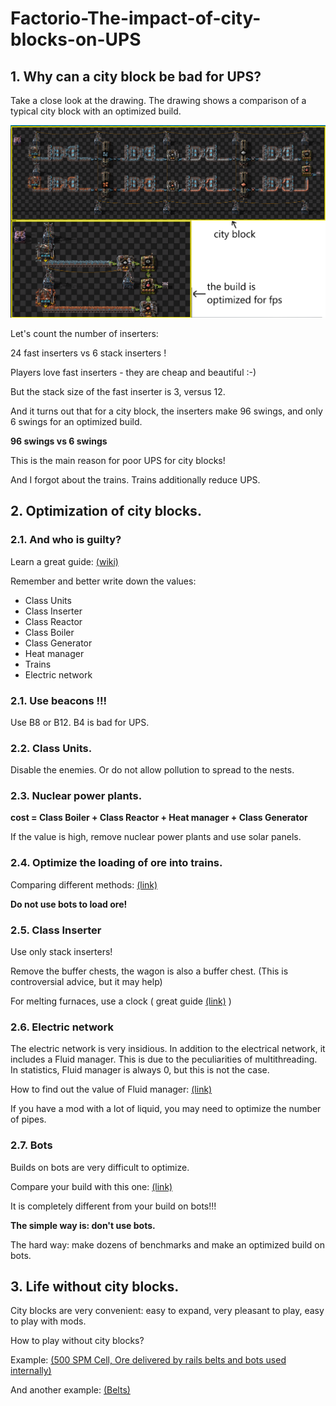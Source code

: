 # Factorio-The-impact-of-city-blocks-on-UPS

## 1. Why can a city block be bad for UPS?

Take a close look at the drawing. The drawing shows a comparison of a typical city block with an optimized build.

![Figure 1](img/pic1.png)

Let's count the number of inserters:

24 fast inserters vs 6 stack inserters !

Players love fast inserters - they are cheap and beautiful :-)

But the stack size of the fast inserter is 3, versus 12.

And it turns out that for a city block, the inserters make 96 swings, and only 6 swings for an optimized build.

**96 swings vs 6 swings**

This is the main reason for poor UPS for city blocks!

And I forgot about the trains. Trains additionally reduce UPS.

## 2. Optimization of city blocks.

### 2.1. And who is guilty?

Learn a great guide: [(wiki)](https://wiki.factorio.com/Tutorial:Diagnosing_performance_issues)

Remember and better write down the values:

* Class Units
* Class Inserter
* Class Reactor
* Class Boiler
* Class Generator
* Heat manager
* Trains
* Electric network

### 2.1. Use beacons !!!

Use B8 or B12. B4 is bad for UPS.

### 2.2. Class Units.

Disable the enemies. Or do not allow pollution to spread to the nests.

### 2.3. Nuclear power plants.

**cost = Class Boiler + Class Reactor + Heat manager + Class Generator**

If the value is high, remove nuclear power plants and use solar panels.

### 2.4. Optimize the loading of ore into trains.

Comparing different methods: [(link)](https://github.com/flameSla/Factorio-Loading-ore-into-the-train)

**Do not use bots to load ore!**

### 2.5. Class Inserter

Use only stack inserters!

Remove the buffer chests, the wagon is also a buffer chest. (This is controversial advice, but it may help)

For melting furnaces, use a clock ( great guide [(link)](https://www.reddit.com/r/technicalfactorio/comments/ju2ngg/inserter_clocking_tutorial/) )

### 2.6. Electric network

The electric network is very insidious. In addition to the electrical network, it includes a Fluid manager. This is due to the peculiarities of multithreading. In statistics, Fluid manager is always 0, but this is not the case. 

How to find out the value of Fluid manager: [(link)](https://www.reddit.com/r/technicalfactorio/comments/mead38/how_to_turn_off_multithreading_to_get_more_useful/)

If you have a mod with a lot of liquid, you may need to optimize the number of pipes.

### 2.7. Bots

Builds on bots are very difficult to optimize.

Compare your build with this one: [(link)](https://www.reddit.com/r/technicalfactorio/comments/f3nje7/10k_spm_bot_base/ )

It is completely different from your build on bots!!!

**The simple way is: don't use bots.**

The hard way: make dozens of benchmarks and make an optimized build on bots.

## 3. Life without city blocks.

City blocks are very convenient: easy to expand, very pleasant to play, easy to play with mods.

How to play without city blocks?


Example: [(500 SPM Cell, Ore delivered by rails belts and bots used internally)](https://www.reddit.com/r/technicalfactorio/comments/koi1re/500_spm_cell_ore_delivered_by_rails_belts_and/)

And another example: [(Belts)](https://www.reddit.com/r/factorio/comments/oqzmer/so_i_built_another_monolithic_megabase_this_time/)







